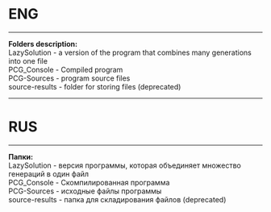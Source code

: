 # ENG   
***
**Folders description:**    
LazySolution - a version of the program that combines many generations into one file    
PCG_Console - Compiled program    
PCG-Sources - program source files    
source-results - folder for storing files (deprecated)    

***
# RUS 
***
**Папки:**    
LazySolution - версия программы, которая объединяет множество генераций в один файл   
PCG_Console - Скомпилированная программа    
PCG-Sources - исходные файлы программы    
source-results - папка для складирования файлов (deprecated)    
